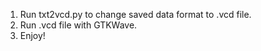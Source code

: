 1.	Run txt2vcd.py to change saved data format to .vcd file.
2.	Run .vcd file with GTKWave. 
3.	Enjoy!

